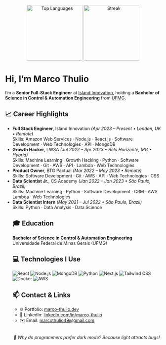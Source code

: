 <!-- README.md -->

<div align="center">
  <!-- GitHub Stats -->
  <a href="https://github.com/marcotvarau">
    <img loading="lazy" height="180em"
      src="https://github-readme-stats.vercel.app/api/top-langs/?username=diego3g&theme=dracula&show_icons=true&hide_border=true&layout=compact"
      alt="Top Languages" />
    <img loading="lazy" height = "180rem"
      src = "https://github-readme-streak-stats.herokuapp.com/?user=diego3g&theme=dracula&hide_border=true"
      alt = "Streak" />
  </a>
</div>

<div lang="en">

  <h1>Hi, I’m Marco Thulio</h1>
  <p>
    I’m a <strong>Senior Full-Stack Engineer</strong> at
    <a href="https://island.marco-thulio.dev" target="_blank">Island Innovation</a>,
    holding a <strong>Bachelor of Science in Control & Automation Engineering</strong>
    from <a href="https://www.ufmg.br" target="_blank">UFMG</a>.
  </p>

  <h2>📈 Career Highlights</h2>
  <ul>
    <li>
      <strong>Full Stack Engineer</strong>, Island Innovation  
      <em>(Apr 2023 – Present • London, UK • Remote)</em><br/>
      Skills: Amazon Web Services · Node.js · React.js · Software Development · Web Technologies · API · MongoDB
    </li>
    <li>
      <strong>Growth Hacker</strong>, LWSA  
      <em>(Jul 2022 – Apr 2023 • Belo Horizonte, MG • Hybrid)</em><br/>
      Skills: Machine Learning · Growth Hacking · Python · Software Development · Git · AWS · API · Lambda · Web Technologies
    </li>
    <li>
      <strong>Product Owner</strong>, BTG Pactual  
      <em>(Mar 2022 – May 2023 • Remote)</em><br/>
      Skills: Software Development · Git · AWS · API · Web Technologies · CSS
    </li>
    <li>
      <strong>Data Scientist Jr.</strong>, CS Academy  
      <em>(Jan 2022 – Jan 2023 • São Paulo, Brazil)</em><br/>
      Skills: Machine Learning · Python · Software Development · CRM · AWS Lambda · Web Technologies
    </li>
    <li>
      <strong>Data Scientist Intern</strong>  
      <em>(May 2021 – Jul 2022 • São Paulo, Brazil)</em><br/>
      Skills: Python · Data Analysis · Data Science
    </li>


  <h2>🎓 Education</h2>
  <p>
    <strong>Bachelor of Science in Control & Automation Engineering</strong><br/>
    Universidade Federal de Minas Gerais (UFMG)
  </p>

  <h2>💻 Technologies I Use</h2>
  <div id="tech-skills">
    <img src="https://img.shields.io/badge/React-20232A?style=for-the-badge&logo=react&logoColor=61DAFB" alt="React" />
    <img src="https://img.shields.io/badge/Node.js-339933?style=for-the-badge&logo=node.js&logoColor=white" alt="Node.js" />
    <img src="https://img.shields.io/badge/MongoDB-47A248?style=for-the-badge&logo=mongodb&logoColor=white" alt="MongoDB" />
    <img src="https://img.shields.io/badge/Python-3776AB?style=for-the-badge&logo=python&logoColor=white" alt="Python" />
    <img src="https://img.shields.io/badge/Next.js-000000?style=for-the-badge&logo=next.js&logoColor=white" alt="Next.js" />
    <img src="https://img.shields.io/badge/Tailwind_CSS-06B6D4?style=for-the-badge&logo=tailwind-css&logoColor=white" alt="Tailwind CSS" />
    <img src="https://img.shields.io/badge/Docker-2496ED?style=for-the-badge&logo=docker&logoColor=white" alt="Docker" />
    <img src="https://img.shields.io/badge/AWS-232F3E?style=for-the-badge&logo=amazon-aws&logoColor=white" alt="AWS" />
  </div>

  <h2>📫 Contact & Links</h2>
  <ul>
    <li>🌐 Portfolio: <a href="https://www.marco-thulio.dev">marco-thulio.dev</a></li>
    <li>🔗 LinkedIn: <a href="https://www.linkedin.com/in/marco-thulio/">linkedin.com/in/marco-thulio</a></li>
    <li>✉️ Email: <a href="mailto:marcothulio49@gmail.com">marcothulio49@gmail.com</a></li>
  </ul>

  <p style="margin-top:2rem; text-align:center; font-style:italic;">
    👾  Why do programmers prefer dark mode? Because light attracts bugs!
  </p>

</div>
